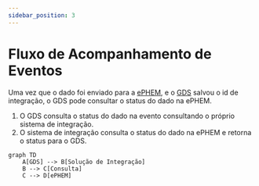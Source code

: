 ```yaml
---
sidebar_position: 3
---
```


# Fluxo de Acompanhamento de Eventos

Uma vez que o dado foi enviado para a [ePHEM](../glossario#ephem), e o [GDS](../glossario#guardiões-da-saúde-gds) salvou o id de integração, o GDS  pode consultar o status do dado na ePHEM.

1. O GDS consulta o status do dado na evento consultando o próprio sistema de integração.
2. O sistema de integração consulta o status do dado na ePHEM e retorna o status para o GDS.

```mermaid
graph TD
    A[GDS] --> B[Solução de Integração]
    B --> C[Consulta]
    C --> D[ePHEM]
```
